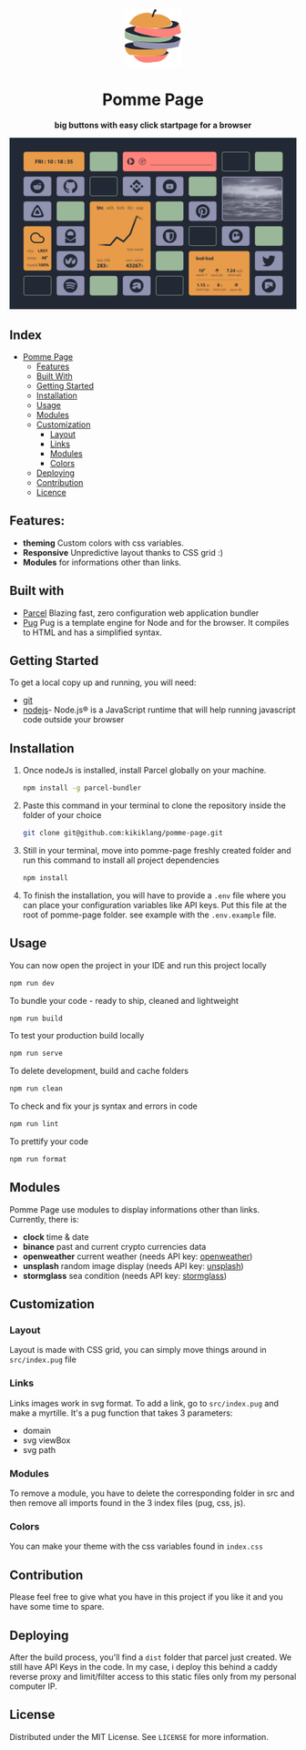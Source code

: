 <p align="center">
  <img width="100px" src="./src/assets/icons/logo/logo.svg">
</p>

<div align="center">
    <h1>Pomme Page</h1>
    <b>big buttons with easy click startpage for a browser</b>
</div>

<p align="center">
  <img src="./src/assets/images/screenshot.png">
</p>

## Index
- [Pomme Page](#)
  - [Features](#features)
  - [Built With](#Built-with)
  - [Getting Started](#Getting-Started)
  - [Installation](#Installation)
  - [Usage](#Usage)
  - [Modules](#Modules)
  - [Customization](#Customization)
    - [Layout](#Layout)
    - [Links](#links)
    - [Modules](#Modules)
    - [Colors](#Colors)
  - [Deploying](#Deploying)
  - [Contribution](#Contribution)
  - [Licence](#Licence)

## Features:
- **theming** Custom colors with css variables.
- **Responsive** Unpredictive layout thanks to CSS grid :)
- **Modules** for informations other than links.

## Built with
- [Parcel](https://parceljs.org/) Blazing fast, zero configuration web application bundler
- [Pug](https://pugjs.org/api/getting-started.html) Pug is a template engine for Node and for the browser. It compiles to HTML and has a simplified syntax.

## Getting Started
To get a local copy up and running, you will need:

- [git](https://git-scm.com/downloads)
- [nodejs](https://nodejs.org/en/)- Node.js® is a JavaScript runtime that will help running javascript code   outside your browser

## Installation
1. Once nodeJs is installed, install Parcel globally on your machine.
    ```sh
    npm install -g parcel-bundler
    ```
2. Paste this command in your terminal to clone the repository inside the folder of your choice 
    ```sh
    git clone git@github.com:kikiklang/pomme-page.git
    ```
3. Still in your terminal, move into pomme-page freshly created folder and run this command to install all project dependencies
    ```sh
    npm install
    ```
4. To finish the installation, you will have to provide a `.env` file where you can place your configuration variables like API keys. Put this file at the root of pomme-page folder. see example with the `.env.example` file.

## Usage
 You can now open the project in your IDE and run this project locally
  ```sh
  npm run dev
  ```

  To bundle your code - ready to ship, cleaned and lightweight
  ```sh
  npm run build
  ```

  To test your production build locally
  ```sh
  npm run serve
  ```

  To delete development, build and cache folders
  ```sh
  npm run clean
  ```

  To check and fix your js syntax and errors in code
  ```sh
  npm run lint
  ```

  To prettify your code
  ```sh
  npm run format
  ```

## Modules
Pomme Page use modules to display informations other than links. Currently, there is: 
- **clock** time & date
- **binance** past and current crypto currencies data
- **openweather** current weather (needs API key: [openweather](https://openweathermap.org/unsplash)) 
- **unsplash** random image display (needs API key: [unsplash](https://unsplash.com/developers))
- **stormglass** sea condition (needs API key: [stormglass](https://stormglass.io/))

## Customization

### Layout
Layout is made with CSS grid, you can simply move things around in `src/index.pug` file

### Links
Links images work in svg format. To add a link, go to `src/index.pug` and make a myrtille. It's a pug function that takes 3 parameters:
- domain
- svg viewBox
- svg path

### Modules
To remove a module, you have to delete the corresponding folder in src and then remove all imports found in the 3 index files (pug, css, js).

### Colors
You can make your theme with the css variables found in `index.css`

## Contribution
Please feel free to give what you have in this project if you like it and you have some time to spare.

## Deploying
After the build process, you'll find a `dist` folder that parcel just created. We still have API Keys in the code. In my case, i deploy this behind a caddy reverse proxy and limit/filter access to this static files only from my personal computer IP.

## License

Distributed under the MIT License. See `LICENSE` for more information.
